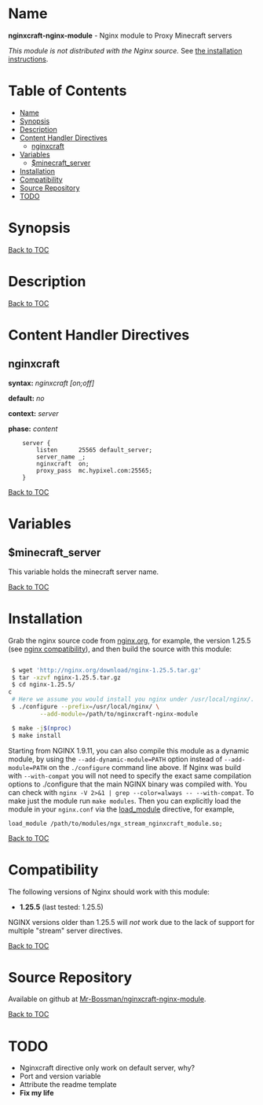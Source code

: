 Name
====

**nginxcraft-nginx-module** - Nginx module to Proxy Minecraft servers

*This module is not distributed with the Nginx source.* See [the installation instructions](#installation).

Table of Contents
=================

* [Name](#name)
* [Synopsis](#synopsis)
* [Description](#description)
* [Content Handler Directives](#content-handler-directives)
    * [nginxcraft](#nginxcraft)
* [Variables](#variables)
    * [$minecraft_server](#minecraft_server)
* [Installation](#installation)
* [Compatibility](#compatibility)
* [Source Repository](#source-repository)
* [TODO](#todo)


Synopsis
========

[Back to TOC](#table-of-contents)

Description
===========


[Back to TOC](#table-of-contents)

Content Handler Directives
==========================

nginxcraft
----
**syntax:** *nginxcraft \[on;off\]*

**default:** *no*

**context:** *server*

**phase:** *content*
```nginx
	server {
		listen		25565 default_server;
		server_name	_;
		nginxcraft	on;
		proxy_pass	mc.hypixel.com:25565;
	}
```

[Back to TOC](#table-of-contents)

Variables
=========

$minecraft_server
-------------------

This variable holds the minecraft server name.

[Back to TOC](#table-of-contents)


Installation
============

Grab the nginx source code from [nginx.org](http://nginx.org/), for example,
the version 1.25.5 (see [nginx compatibility](#compatibility)), and then build the source with this module:

```bash

 $ wget 'http://nginx.org/download/nginx-1.25.5.tar.gz'
 $ tar -xzvf nginx-1.25.5.tar.gz
 $ cd nginx-1.25.5/
c
 # Here we assume you would install you nginx under /usr/local/nginx/.
 $ ./configure --prefix=/usr/local/nginx/ \
     	 --add-module=/path/to/nginxcraft-nginx-module

 $ make -j$(nproc)
 $ make install
```

Starting from NGINX 1.9.11, you can also compile this module as a dynamic module, by using the `--add-dynamic-module=PATH` option instead of `--add-module=PATH` on the
`./configure` command line above.
If Nginx was build with `--with-compat` you will not need to specify the exact same compilation
options to ./configure that the main NGINX binary was compiled with. You can check with `nginx -V 2>&1 | grep --color=always -- --with-compat`.
To make just the module run `make modules`.
Then you can explicitly load the module in your `nginx.conf` via the [load_module](http://nginx.org/en/docs/ngx_core_module.html#load_module)
directive, for example,

```nginx
load_module /path/to/modules/ngx_stream_nginxcraft_module.so;
```

[Back to TOC](#table-of-contents)

Compatibility
=============

The following versions of Nginx should work with this module:

* **1.25.5**                       (last tested: 1.25.5)

NGINX versions older than 1.25.5 will *not* work due to the lack of support for multiple "stream" server directives.

[Back to TOC](#table-of-contents)

Source Repository
=================

Available on github at [Mr-Bossman/nginxcraft-nginx-module](https://github.com/Mr-Bossman/nginxcraft-nginx-module).

[Back to TOC](#table-of-contents)

TODO
====
* Nginxcraft directive only work on default server, why?
* Port and version variable
* Attribute the readme template
* **Fix my life**
